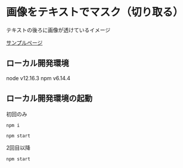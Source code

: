 # 画像をテキストでマスク（切り取る）
テキストの後ろに画像が透けているイメージ


[サンプルページ](https://github.com/chinen-octtn/textMask)


## ローカル開発環境
node v12.16.3
npm v6.14.4

## ローカル開発環境の起動

初回のみ
```
npm i
```

```
npm start
```

2回目以降

```
npm start
```


